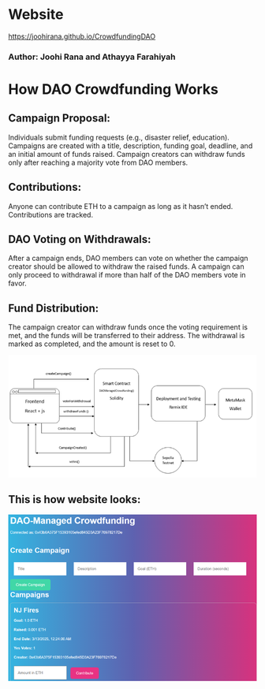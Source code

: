 # Website
https://joohirana.github.io/CrowdfundingDAO

### Author: Joohi Rana and Athayya Farahiyah 

# How DAO Crowdfunding Works

## Campaign Proposal: 

Individuals submit funding requests (e.g., disaster relief, education). Campaigns are created with a title, description, funding goal, deadline, and an initial amount of funds raised. Campaign creators can withdraw funds only after reaching a majority vote from DAO members.

## Contributions:
Anyone can contribute ETH to a campaign as long as it hasn’t ended. Contributions are tracked.

## DAO Voting on Withdrawals:
After a campaign ends, DAO members can vote on whether the campaign creator should be allowed to withdraw the raised funds. A campaign can only proceed to withdrawal if more than half of the DAO members vote in favor.

## Fund Distribution:
The campaign creator can withdraw funds once the voting requirement is met, and the funds will be transferred to their address. The withdrawal is marked as completed, and the amount is reset to 0.

![Flowchart.png](https://github.com/joohirana/CrowdfundingDAO/blob/main/Flowchart.png)

## This is how website looks:

![Dapp1.png](https://github.com/joohirana/CrowdfundingDAO/blob/main/Dapp1.png)
